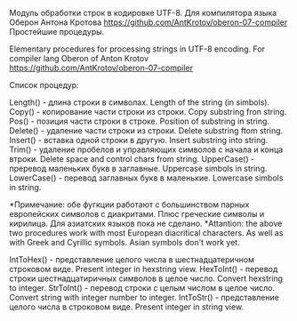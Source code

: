 Модуль обработки строк в кодировке UTF-8. Для компилятора языка Оберон Антона Кротова https://github.com/AntKrotov/oberon-07-compiler
Простейшие процедуры.

Elementary procedures for processing strings 
in UTF-8 encoding. For compiler lang Oberon of Anton Krotov https://github.com/AntKrotov/oberon-07-compiler

Список процедур:

Length() - длина строки в символах. Length of the string (in simbols).
Copy() - копирование части строки из строки. Copy substring fron string.
Pos() - позиция части строки в строке. Position of substring in string.
Delete() - удаление  части строки из строки. Delete substring ftom string.
Insert() - вставка одной строки в другую. Insert substring into string.
Trim() - удаление пробелов и управляющих символов с начала и конца втроки. Delete space and control chars from string.
UpperCase() - преревод маленьких букв в заглавные. Uppercase simbols in string.
LowerCase() - перевод заглавных букв в маленькие. Lowercase simbols in string.

*Примечание: обе фугкции работают с большинством парных европейских символов с диакритами. Плюс греческие символы и кирилица. Для азиатских языков пока не сделано.
*Attantion: the above two procedures work with most European diacritical characters. As well as with Greek and Cyrillic symbols. Asian symbols don't work yet.

IntToHex() - представление целого числа в шестнадцатеричном строковом виде. Present integer in hexstring view.
HexToInt() - перевод строки шестнадцатиричных символов в целое число. Convert hexstring to integer.
StrToInt() - перевод строки с целым числом в целое число. Convert string with integer number to integer.
IntToStr() - представление целого числа в строковом виде. Present integer in string view.
